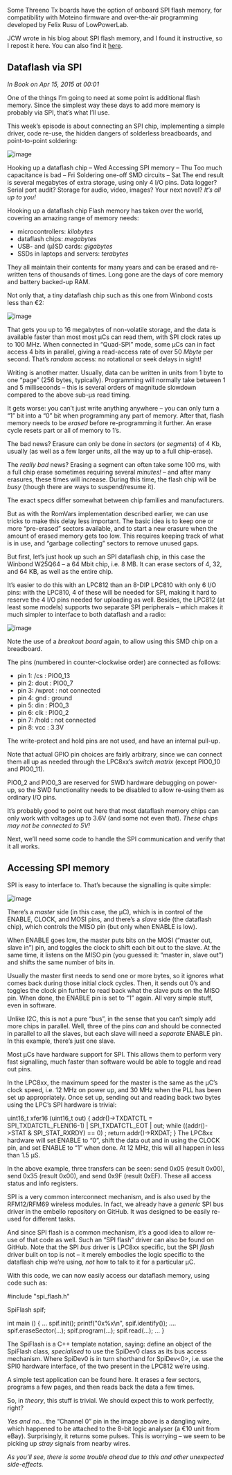 Some Threeno Tx boards have the option of onboard SPI flash memory, for compatibility with Moteino firmware and over-the-air programming developed by Felix Rusu of LowPowerLab.

JCW wrote in his blog about SPI flash memory, and I found it instructive, so I repost it here. You can also find it [here](https://web.archive.org/web/20221230224953/https://jeelabs.org/2015/04/15/dataflash-via-spi-2/index.html).

## Dataflash via SPI ##
_In Book on Apr 15, 2015 at 00:01_

One of the things I’m going to need at some point is additional flash memory. Since the simplest way these days to add more memory is probably via SPI, that’s what I’ll use.

This week’s episode is about connecting an SPI chip, implementing a simple driver, code re-use, the hidden dangers of solderless breadboards, and point-to-point soldering:

![image](https://github.com/user-attachments/assets/04d39e69-07b8-4a3c-9d69-74f70bbec8d6)

Hooking up a dataflash chip – Wed
Accessing SPI memory – Thu
Too much capacitance is bad – Fri
Soldering one-off SMD circuits – Sat
The end result is several megabytes of extra storage, using only 4 I/O pins. Data logger? Serial port audit? Storage for audio, video, images? Your next novel? _It’s all up to you!_

Hooking up a dataflash chip
Flash memory has taken over the world, covering an amazing range of memory needs:

- microcontrollers: _kilobytes_
- dataflash chips: _megabytes_
- USB- and (µ)SD cards: _gigabytes_
- SSDs in laptops and servers: _terabytes_

They all maintain their contents for many years and can be erased and re-written tens of thousands of times. Long gone are the days of core memory and battery backed-up RAM.

Not only that, a tiny dataflash chip such as this one from Winbond costs less than €2:

![image](https://github.com/user-attachments/assets/d090e079-9024-43e3-9348-c1b34a0d013a)

That gets you up to 16 megabytes of non-volatile storage, and the data is available faster than most most µCs can read them, with SPI clock rates up to 100 MHz. When connected in “Quad-SPI” mode, some µCs can in fact access 4 bits in parallel, giving a read-access rate of over 50 _Mbyte_ per second. That’s _random_ access: no rotational or seek delays in sight!

Writing is another matter. Usually, data can be written in units from 1 byte to one “page” (256 bytes, typically). Programming will normally take between 1 and 5 milliseconds – this is several orders of magnitude slowdown compared to the above sub-µs read timing.

It gets worse: you can’t just write anything anywhere – you can only turn a “1” bit into a “0” bit when programming any part of memory. After that, flash memory needs to be _erased_ before re-programming it further. An erase cycle resets part or all of memory to 1’s.

The bad news? Erasure can only be done in _sectors_ (or _segments_) of 4 Kb, usually (as well as a few larger units, all the way up to a full chip-erase).

The _really bad_ news? Erasing a segment can often take some 100 ms, with a full chip erase sometimes requiring several _minutes!_ – and after many erasures, these times will increase. During this time, the flash chip will be _busy_ (though there are ways to suspend/resume it).

The exact specs differ somewhat between chip families and manufacturers.

But as with the RomVars implementation described earlier, we can use tricks to make this delay less important. The basic idea is to keep one or more “pre-erased” sectors available, and to start a new erasure when the amount of erased memory gets too low. This requires keeping track of what is in use, and “garbage collecting” sectors to remove unused gaps.

But first, let’s just hook up such an SPI dataflash chip, in this case the Winbond W25Q64 – a 64 Mbit chip, i.e. 8 MB. It can erase sectors of 4, 32, and 64 KB, as well as the entire chip.

It’s easier to do this with an LPC812 than an 8-DIP LPC810 with only 6 I/O pins: with the LPC810, 4 of these will be needed for SPI, making it hard to reserve the 4 I/O pins needed for uploading as well. Besides, the LPC812 (at least some models) supports two separate SPI peripherals – which makes it much simpler to interface to both dataflash and a radio:

![image](https://github.com/user-attachments/assets/a25aac35-148d-466d-be1a-f1ab2bd8bbbc)

Note the use of a _breakout board_ again, to allow using this SMD chip on a breadboard.

The pins (numbered in counter-clockwise order) are connected as follows:

- pin 1: /cs    : PIO0_13
- pin 2: dout   : PIO0_7
- pin 3: /wprot : not connected
- pin 4: gnd    : ground
- pin 5: din    : PIO0_3
- pin 6: clk    : PIO0_2
- pin 7: /hold  : not connected
- pin 8: vcc    : 3.3V

The write-protect and hold pins are not used, and have an internal pull-up.

Note that actual GPIO pin choices are fairly arbitrary, since we can connect them all up as needed through the LPC8xx’s _switch matrix_ (except PIO0_10 and PIO0_11).

PIO0_2 and PIO0_3 are reserved for SWD hardware debugging on power-up, so the SWD functionality needs to be disabled to allow re-using them as ordinary I/O pins.

It’s probably good to point out here that most dataflash memory chips can only work with voltages up to 3.6V (and some not even that). _These chips may not be connected to 5V!_

Next, we’ll need some code to handle the SPI communication and verify that it all works.

## Accessing SPI memory ##
SPI is easy to interface to. That’s because the signalling is quite simple:

![image](https://github.com/user-attachments/assets/06bab1e1-9442-42f7-80f4-fb6ddc42f50c)

There’s a _master_ side (in this case, the µC), which is in control of the ENABLE, CLOCK, and MOSI pins, and there’s a _slave_ side (the dataflash chip), which controls the MISO pin (but only when ENABLE is low).

When ENABLE goes low, the master puts bits on the MOSI (“master out, slave in”) pin, and toggles the clock to shift each bit out to the slave. At the same time, it listens on the MISO pin (you guessed it: “master in, slave out”) and shifts the same number of bits in.

Usually the master first needs to send one or more bytes, so it ignores what comes back during those initial clock cycles. Then, it sends out 0’s and toggles the clock pin further to read back what the slave puts on the MISO pin. When done, the ENABLE pin is set to “1” again. All very simple stuff, even in software.

Unlike I2C, this is not a pure “bus”, in the sense that you can’t simply add more chips in parallel. Well, three of the pins _can_ and should be connected in parallel to all the slaves, but each slave will need a _separate_ ENABLE pin. In this example, there’s just one slave.

Most µCs have hardware support for SPI. This allows them to perform very fast signalling, much faster than software would be able to toggle and read out pins.

In the LPC8xx, the maximum speed for the master is the same as the µC’s clock speed, i.e. 12 MHz on power up, and 30 MHz when the PLL has been set up appropriately. Once set up, sending out and reading back two bytes using the LPC’s SPI hardware is trivial:

uint16_t xfer16 (uint16_t out) {
  addr()->TXDATCTL = SPI_TXDATCTL_FLEN(16-1) | SPI_TXDATCTL_EOT | out;
  while ((addr()->STAT & SPI_STAT_RXRDY) == 0)
    ;
  return addr()->RXDAT;
}
The LPC8xx hardware will set ENABLE to “0”, shift the data out and in using the CLOCK pin, and set ENABLE to “1” when done. At 12 MHz, this will all happen in less than 1.5 µS.

In the above example, three transfers can be seen: send 0x05 (result 0x00), send 0x35 (result 0x00), and send 0x9F (result 0xEF). These all access status and info registers.

SPI is a very common interconnect mechanism, and is also used by the RFM12/RFM69 wireless modules. In fact, we already have a _generic_ SPI bus driver in the embello repository on GitHub. It was designed to be easily re-used for different tasks.

And since SPI flash is a common mechanism, it’s a good idea to allow re-use of that code as well. Such an “SPI flash” driver can also be found on GitHub. Note that the SPI _bus_ driver is LPC8xx specific, but the SPI _flash_ driver built on top is not – it merely embodies the logic specific to the dataflash chip we’re using, _not_ how to talk to it for a particular µC.

With this code, we can now easily access our dataflash memory, using code such as:

#include "spi_flash.h"

SpiFlash<SpiDev0> spif;

int main () {
  ...
  spif.init();
  printf("0x%x\n", spif.identify());
  ....
  spif.eraseSector(...);
  spif.program(...);
  spif.read(...);
  ...
}

The SpiFlash<SpiDev0> is a C++ template notation, saying: define an object of the SpiFlash class, _specialised_ to use the SpiDev0 class as its bus access mechanism. Where SpiDev0 is in turn shorthand for SpiDev<0>, i.e. use the SPI0 hardware interface, of the two present in the LPC812 we’re using.

A simple test application can be found here. It erases a few sectors, programs a few pages, and then reads back the data a few times.

So, in _theory_, this stuff is trivial. We should expect this to work perfectly, right?

_Yes and no_… the “Channel 0” pin in the image above is a dangling wire, which happened to be attached to the 8-bit logic analyser (a €10 unit from eBay). Surprisingly, it returns some pulses. This is worrying – we seem to be picking up _stray_ signals from nearby wires.

_As you’ll see, there is some trouble ahead due to this and other unexpected side-effects._
